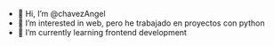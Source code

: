 - 👋 Hi, I’m @chavezAngel
- 👀 I’m interested in web, pero he trabajado en proyectos con python
- 🌱 I’m currently learning frontend development
